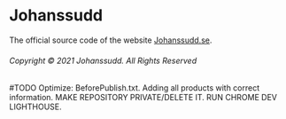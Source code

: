 # Johanssudd
The official source code of the website [Johanssudd.se](https://johanssudd.se).
###### Copyright © 2021 Johanssudd. All Rights Reserved

#TODO
Optimize:
  BeforePublish.txt. 
  Adding all products with correct information. 
  MAKE REPOSITORY PRIVATE/DELETE IT. 
  RUN CHROME DEV LIGHTHOUSE. 

